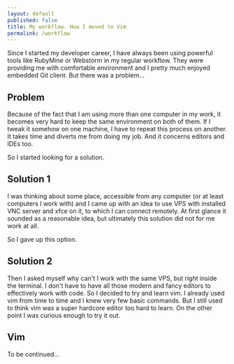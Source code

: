 ```yaml
---
layout: default
published: false
title: My workflow. How I moved to Vim
permalink: /workflow
---
```


Since I started my developer career, I have always been using powerful tools
like RubyMine or Webstorm in my regular workflow.  They were providing me with
comfortable environment and I pretty much enjoyed embedded Git client. But there was
a problem...

## Problem

Because of the fact that I am using more than one computer in my work, it
becomes very hard to keep the same environment on both of them.  If I tweak it
somehow on one machine, I have to repeat this process on another. It takes time
and diverts me from doing my job.  And it concerns editors and IDEs too.

So I started looking for a solution.

## Solution 1

I was thinking about some place, accessible from any computer (or at least
computers I work with) and I came up with an idea to use VPS with installed VNC
server and xfce on it, to which I can connect remotely. At first glance it
sounded as a reasonable idea, but ultimately this solution did not for me work at all.

So I gave up this option.

## Solution 2

Then I asked myself why can't I work with the same VPS, but right inside the
terminal. I don't have to have all those modern and fancy editors to effectively
work with code. So I decided to try and learn vim. I already used vim from time
to time and I knew very few basic commands. But I still used to think vim was a
super hardcore editor too hard to learn. On the other point I was curious enough
to try it out.

## Vim

To be continued...
